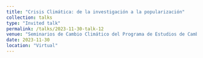 ```yaml
---
title: "Crisis Climática: de la investigación a la popularización"
collection: talks
type: "Invited talk"
permalink: /talks/2023-11-30-talk-12
venue: "Seminarios de Cambio Climático del Programa de Estudios de Cambio Climático de la Universidad Veracruzana"
date: 2023-11-30
location: "Virtual"
---
```

